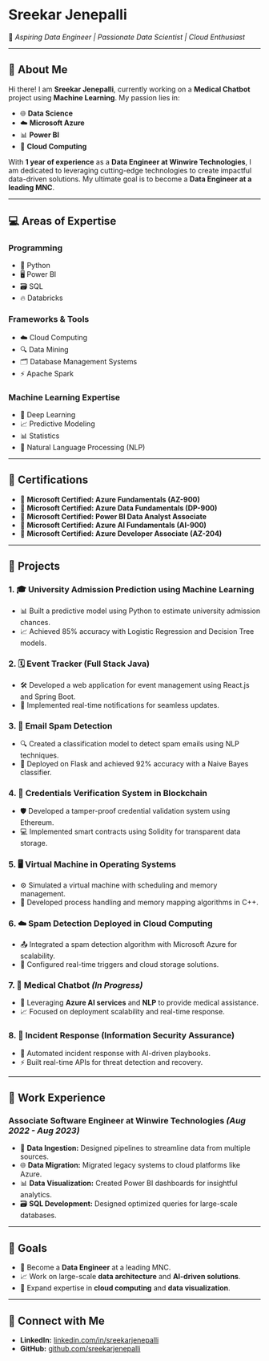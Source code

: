 
# **Sreekar Jenepalli**  

🎯 *Aspiring Data Engineer | Passionate Data Scientist | Cloud Enthusiast*  

---

## **👋 About Me**  

Hi there! I am **Sreekar Jenepalli**, currently working on a **Medical Chatbot** project using **Machine Learning**. My passion lies in:  
- 🌐 **Data Science**  
- ☁️ **Microsoft Azure**  
- 📊 **Power BI**  
- 🚀 **Cloud Computing**  

With **1 year of experience** as a **Data Engineer at Winwire Technologies**, I am dedicated to leveraging cutting-edge technologies to create impactful data-driven solutions. My ultimate goal is to become a **Data Engineer at a leading MNC**.  

---

## **💻 Areas of Expertise**  

### **Programming**  
- 🐍 Python  
- 🖥️ Power BI  
- 🗃️ SQL  
- 🔥 Databricks  

### **Frameworks & Tools**  
- ☁️ Cloud Computing  
- 🔍 Data Mining  
- 🗂️ Database Management Systems  
- ⚡ Apache Spark  

### **Machine Learning Expertise**  
- 🤖 Deep Learning  
- 📈 Predictive Modeling  
- 📊 Statistics  
- 📝 Natural Language Processing (NLP)  

---

## **📜 Certifications**  

- 🏅 **Microsoft Certified: Azure Fundamentals (AZ-900)**  
- 🏅 **Microsoft Certified: Azure Data Fundamentals (DP-900)**  
- 🏅 **Microsoft Certified: Power BI Data Analyst Associate**  
- 🏅 **Microsoft Certified: Azure AI Fundamentals (AI-900)**  
- 🏅 **Microsoft Certified: Azure Developer Associate (AZ-204)**  

---

## **📂 Projects**  

### **1. 🎓 University Admission Prediction using Machine Learning**  
- 📊 Built a predictive model using Python to estimate university admission chances.  
- 📈 Achieved 85% accuracy with Logistic Regression and Decision Tree models.  

### **2. 🗓️ Event Tracker (Full Stack Java)**  
- 🛠️ Developed a web application for event management using React.js and Spring Boot.  
- 📱 Implemented real-time notifications for seamless updates.  

### **3. 📧 Email Spam Detection**  
- 🔍 Created a classification model to detect spam emails using NLP techniques.  
- 🚀 Deployed on Flask and achieved 92% accuracy with a Naive Bayes classifier.  

### **4. 🔗 Credentials Verification System in Blockchain**  
- 🛡️ Developed a tamper-proof credential validation system using Ethereum.  
- 💻 Implemented smart contracts using Solidity for transparent data storage.  

### **5. 🖥️ Virtual Machine in Operating Systems**  
- ⚙️ Simulated a virtual machine with scheduling and memory management.  
- 💾 Developed process handling and memory mapping algorithms in C++.  

### **6. ☁️ Spam Detection Deployed in Cloud Computing**  
- 📤 Integrated a spam detection algorithm with Microsoft Azure for scalability.  
- 🔗 Configured real-time triggers and cloud storage solutions.  

### **7. 🤖 Medical Chatbot** *(In Progress)*  
- 🧠 Leveraging **Azure AI services** and **NLP** to provide medical assistance.  
- 📈 Focused on deployment scalability and real-time response.  

### **8. 🚨 Incident Response (Information Security Assurance)**  
- 🔐 Automated incident response with AI-driven playbooks.  
- ⚡ Built real-time APIs for threat detection and recovery.  

---

## **💼 Work Experience**  

### **Associate Software Engineer at Winwire Technologies** *(Aug 2022 - Aug 2023)*  
- 💾 **Data Ingestion:** Designed pipelines to streamline data from multiple sources.  
- 🌐 **Data Migration:** Migrated legacy systems to cloud platforms like Azure.  
- 📊 **Data Visualization:** Created Power BI dashboards for insightful analytics.  
- 🗃️ **SQL Development:** Designed optimized queries for large-scale databases.  

---

## **🎯 Goals**  
- 🌟 Become a **Data Engineer** at a leading MNC.  
- 📈 Work on large-scale **data architecture** and **AI-driven solutions**.  
- 🚀 Expand expertise in **cloud computing** and **data visualization**.  

---

## **🔗 Connect with Me**  
- **LinkedIn:** [linkedin.com/in/sreekarjenepalli](https://www.linkedin.com)  
- **GitHub:** [github.com/sreekarjenepalli](https://www.github.com)  
